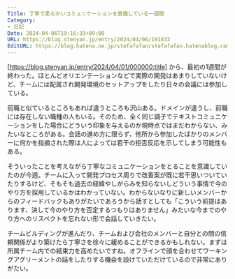 ```yaml
---
Title: 丁寧で柔らかいコミュニケーションを意識している一週間
Category:
- 日記
Date: 2024-04-06T19:16:33+09:00
URL: https://blog.stenyan.jp/entry/2024/04/06/191633
EditURL: https://blog.hatena.ne.jp/stefafafan/stefafafan.hatenablog.com/atom/entry/6801883189096523451
---
```


[https://blog.stenyan.jp/entry/2024/04/01/000000:title] から、最初の1週間が終わった。ほとんどオリエンテーションなどで実際の開発はあまりしていないけど、チームには配属され開発環境のセットアップをしたり日々の会議には参加している。

前職と似ているところもあれば違うところも沢山ある。ドメインが違うし、前職には存在しない職種の人もいる。そのため、全く同じ調子でテキストコミュニケーションをした場合にどういう印象を与えるのか現時点ではまだわからない、みたいなところがある。会話の進め方に限らず、他所から参加したばかりのメンバーに何かを指摘された際は人によっては若干の拒否反応を示してしまう可能性もある。

そういったことを考えながら丁寧なコミュニケーションをとることを意識していたのが今週。チームに入って開発プロセス周りで改善案が既に若干思いついていたりするけど、そもそも過去の経緯やしがらみを知らないしどういう事情で今のやり方を採用しているかはわかっていない。わからないなりに新しいメンバーからのフィードバックもありがたいであろうから話すとしても「こういう前提はあります、決して今のやり方を否定するつもりはありません」みたいな今までのやり方へのリスペクトを忘れない形で会話していきたい。

チームビルディングが進んだり、チームおよび会社のメンバーと自分との間の信頼関係がより築けたら丁寧さを徐々に緩めることができるかもしれない。まずは所属チーム内での結束力を高めたいですね。オフラインで顔を合わせてワーキングアグリーメントの話をしたりする機会を設けていただけているので非常にありがたい。
